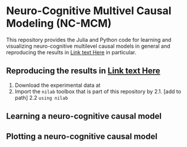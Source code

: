 # Neuro-Cognitive Multivel Causal Modeling (NC-MCM)

This repository provides the Julia and Python code for learning and visualizing neuro-cognitive multilevel causal models in general and reproducing the results in [Link text Here](https://link-url-here.org) in particular.

## Reproducing the results in [Link text Here](https://link-url-here.org)

1. Download the experimental data at
2. Import the `nilab` toolbox that is part of this repository by
   2.1. [add to path]
   2.2 `using nilab`

## Learning a neuro-cognitive causal model

## Plotting a neuro-cognitive causal model
